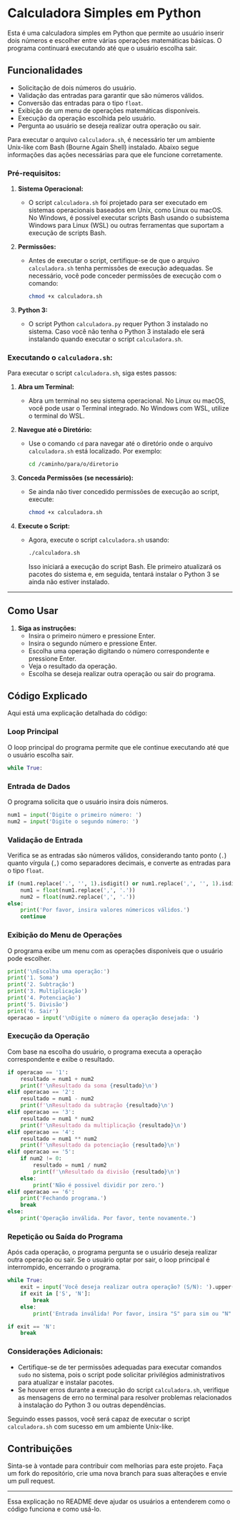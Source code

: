 # Calculadora Simples em Python

Esta é uma calculadora simples em Python que permite ao usuário inserir dois números e escolher entre várias operações matemáticas básicas. O programa continuará executando até que o usuário escolha sair.

## Funcionalidades

- Solicitação de dois números do usuário.
- Validação das entradas para garantir que são números válidos.
- Conversão das entradas para o tipo `float`.
- Exibição de um menu de operações matemáticas disponíveis.
- Execução da operação escolhida pelo usuário.
- Pergunta ao usuário se deseja realizar outra operação ou sair.

Para executar o arquivo `calculadora.sh`, é necessário ter um ambiente Unix-like com Bash (Bourne Again Shell) instalado. Abaixo segue informações das ações necessárias para que ele funcione corretamente.

### Pré-requisitos:

1. **Sistema Operacional:**
   - O script `calculadora.sh` foi projetado para ser executado em sistemas operacionais baseados em Unix, como Linux ou macOS. No Windows, é possível executar scripts Bash usando o subsistema Windows para Linux (WSL) ou outras ferramentas que suportam a execução de scripts Bash.

2. **Permissões:**
   - Antes de executar o script, certifique-se de que o arquivo `calculadora.sh` tenha permissões de execução adequadas. Se necessário, você pode conceder permissões de execução com o comando:
     ```bash
     chmod +x calculadora.sh
     ```
3. **Python 3:**
   - O script Python `calculadora.py` requer Python 3 instalado no sistema. Caso você não tenha o Python 3 instalado ele será instalando quando executar o script `calculadora.sh`.

### Executando o `calculadora.sh`:

Para executar o script `calculadora.sh`, siga estes passos:

1. **Abra um Terminal:**
   - Abra um terminal no seu sistema operacional. No Linux ou macOS, você pode usar o Terminal integrado. No Windows com WSL, utilize o terminal do WSL.

2. **Navegue até o Diretório:**
   - Use o comando `cd` para navegar até o diretório onde o arquivo `calculadora.sh` está localizado. Por exemplo:
     ```bash
     cd /caminho/para/o/diretorio
     ```

3. **Conceda Permissões (se necessário):**
   - Se ainda não tiver concedido permissões de execução ao script, execute:
     ```bash
     chmod +x calculadora.sh
     ```

4. **Execute o Script:**
   - Agora, execute o script `calculadora.sh` usando:
     ```bash
     ./calculadora.sh
     ```
     Isso iniciará a execução do script Bash. Ele primeiro atualizará os pacotes do sistema e, em seguida, tentará instalar o Python 3 se ainda não estiver instalado.

---

## Como Usar

1. **Siga as instruções:**
   - Insira o primeiro número e pressione Enter.
   - Insira o segundo número e pressione Enter.
   - Escolha uma operação digitando o número correspondente e pressione Enter.
   - Veja o resultado da operação.
   - Escolha se deseja realizar outra operação ou sair do programa.

## Código Explicado

Aqui está uma explicação detalhada do código:

### Loop Principal

O loop principal do programa permite que ele continue executando até que o usuário escolha sair.

```python
while True:
```

### Entrada de Dados

O programa solicita que o usuário insira dois números. 

```python
num1 = input('Digite o primeiro número: ')
num2 = input('Digite o segundo número: ')
```

### Validação de Entrada

Verifica se as entradas são números válidos, considerando tanto ponto (`.`) quanto vírgula (`,`) como separadores decimais, e converte as entradas para o tipo `float`.

```python
if (num1.replace('.', '', 1).isdigit() or num1.replace(',', '', 1).isdigit()) and (num2.replace('.', '', 1).isdigit() or num2.replace(',', '', 1).isdigit()):
    num1 = float(num1.replace(',', '.'))
    num2 = float(num2.replace(',', '.'))
else:
    print('Por favor, insira valores númericos válidos.')
    continue
```

### Exibição do Menu de Operações

O programa exibe um menu com as operações disponíveis que o usuário pode escolher.

```python
print('\nEscolha uma operação:')
print('1. Soma')
print('2. Subtração')
print('3. Multiplicação')
print('4. Potenciação')
print('5. Divisão')
print('6. Sair')
operacao = input('\nDigite o número da operação desejada: ')
```

### Execução da Operação

Com base na escolha do usuário, o programa executa a operação correspondente e exibe o resultado.

```python
if operacao == '1':
    resultado = num1 + num2
    print(f'\nResultado da soma {resultado}\n')
elif operacao == '2':
    resultado = num1 - num2
    print(f'\nResultado da subtração {resultado}\n')
elif operacao == '3':
    resultado = num1 * num2
    print(f'\nResultado da multiplicação {resultado}\n')
elif operacao == '4':
    resultado = num1 ** num2
    print(f'\nResultado da potenciação {resultado}\n')
elif operacao == '5':
    if num2 != 0:
        resultado = num1 / num2
        print(f'\nResultado da divisão {resultado}\n')
    else:
        print('Não é possivel dividir por zero.')
elif operacao == '6':
    print('Fechando programa.')
    break
else:
    print('Operação inválida. Por favor, tente novamente.')
```

### Repetição ou Saída do Programa

Após cada operação, o programa pergunta se o usuário deseja realizar outra operação ou sair. Se o usuário optar por sair, o loop principal é interrompido, encerrando o programa.

```python
while True:
    exit = input('Você deseja realizar outra operação? (S/N): ').upper()
    if exit in ['S', 'N']:
        break
    else:
        print('Entrada inválida! Por favor, insira "S" para sim ou "N" para não.\n')

if exit == 'N':
    break
```

### Considerações Adicionais:

- Certifique-se de ter permissões adequadas para executar comandos `sudo` no sistema, pois o script pode solicitar privilégios administrativos para atualizar e instalar pacotes.
- Se houver erros durante a execução do script `calculadora.sh`, verifique as mensagens de erro no terminal para resolver problemas relacionados à instalação do Python 3 ou outras dependências.

Seguindo esses passos, você será capaz de executar o script `calculadora.sh` com sucesso em um ambiente Unix-like.

## Contribuições

Sinta-se à vontade para contribuir com melhorias para este projeto. Faça um fork do repositório, crie uma nova branch para suas alterações e envie um pull request.

---

Essa explicação no README deve ajudar os usuários a entenderem como o código funciona e como usá-lo.
